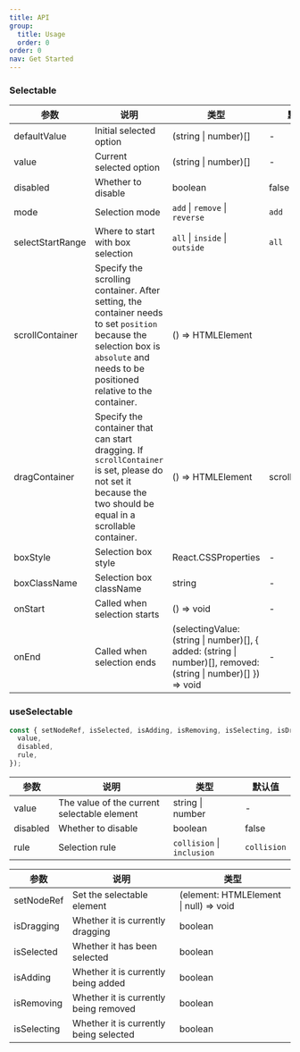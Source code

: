 ```yaml
---
title: API
group:
  title: Usage
  order: 0
order: 0
nav: Get Started
---
```


### Selectable

| 参数             | 说明                                                                                                                                                                                | 类型                                                                                                           | 默认值          |
| ---------------- | ----------------------------------------------------------------------------------------------------------------------------------------------------------------------------------- | -------------------------------------------------------------------------------------------------------------- | --------------- |
| defaultValue     | Initial selected option                                                                                                                                                             | (string \| number)[]                                                                                           | -               |
| value            | Current selected option                                                                                                                                                             | (string \| number)[]                                                                                           | -               |
| disabled         | Whether to disable                                                                                                                                                                  | boolean                                                                                                        | false           |
| mode             | Selection mode                                                                                                                                                                      | `add` \| `remove` \| `reverse`                                                                                 | `add`           |
| selectStartRange | Where to start with box selection                                                                                                                                                   | `all` \| `inside` \| `outside`                                                                                 | `all`           |
| scrollContainer  | Specify the scrolling container. After setting, the container needs to set `position` because the selection box is `absolute` and needs to be positioned relative to the container. | () => HTMLElement                                                                                              |
| dragContainer    | Specify the container that can start dragging. If `scrollContainer` is set, please do not set it because the two should be equal in a scrollable container.                         | () => HTMLElement                                                                                              | scrollContainer |
| boxStyle         | Selection box style                                                                                                                                                                 | React.CSSProperties                                                                                            | -               |
| boxClassName     | Selection box className                                                                                                                                                             | string                                                                                                         | -               |
| onStart          | Called when selection starts                                                                                                                                                        | () => void                                                                                                     | -               |
| onEnd            | Called when selection ends                                                                                                                                                          | (selectingValue: (string \| number)[], { added: (string \| number)[], removed: (string \| number)[] }) => void | -               |

### useSelectable

```typescript
const { setNodeRef, isSelected, isAdding, isRemoving, isSelecting, isDragging } = useSelectable({
  value,
  disabled,
  rule,
});
```

| 参数     | 说明                                        | 类型                       | 默认值      |
| -------- | ------------------------------------------- | -------------------------- | ----------- |
| value    | The value of the current selectable element | string \| number           | -           |
| disabled | Whether to disable                          | boolean                    | false       |
| rule     | Selection rule                              | `collision` \| `inclusion` | `collision` |

| 参数        | 说明                                   | 类型                                   |
| ----------- | -------------------------------------- | -------------------------------------- |
| setNodeRef  | Set the selectable element             | (element: HTMLElement \| null) => void |
| isDragging  | Whether it is currently dragging       | boolean                                |
| isSelected  | Whether it has been selected           | boolean                                |
| isAdding    | Whether it is currently being added    | boolean                                |
| isRemoving  | Whether it is currently being removed  | boolean                                |
| isSelecting | Whether it is currently being selected | boolean                                |
